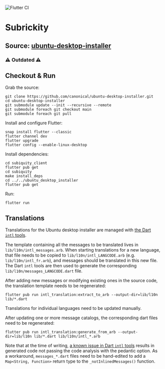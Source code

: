 ![Flutter CI](https://github.com/canonical/ubuntu-desktop-installer/workflows/Flutter%20CI/badge.svg)

# Subrickity


## Source: [ubuntu-desktop-installer](https://github.com/canonical/ubuntu-desktop-installer)

### ⚠️ Outdated ⚠️
## Checkout & Run

Grab the source:
```
git clone https://github.com/canonical/ubuntu-desktop-installer.git
cd ubuntu-desktop-installer
git submodule update --init --recursive --remote
git submodule foreach git checkout main
git submodule foreach git pull
```

Install and configure Flutter:
```
snap install flutter --classic
flutter channel dev
flutter upgrade 
flutter config --enable-linux-desktop
```

Install dependencies:
```
cd subiquity_client
flutter pub get
cd subiquity
make install_deps
cd ../../ubuntu_desktop_installer
flutter pub get
```

Run:
```
flutter run
```

## Translations

Translations for the Ubuntu desktop installer are managed with [the Dart `intl` tools](https://flutter.dev/docs/development/accessibility-and-localization/internationalization#dart-tools).

The template containing all the messages to be translated lives in `lib/l10n/intl_messages.arb`. When starting translations for a new language, that file needs to be copied to `lib/l10n/intl_LANGCODE.arb` (e.g. `lib/l10n/intl_fr.arb`), and messages should be translated in this new file.
The Dart `intl` tools are then used to generate the corresponding `lib/l10n/messages_LANGCODE.dart` file.

After adding new messages or modifying existing ones in the source code, the translation template needs to be regenerated:

    flutter pub run intl_translation:extract_to_arb --output-dir=lib/l10n lib/*.dart

Translations for individual languages need to be updated manually.

After updating one or more message catalogs, the corresponding dart files need to be regenerated:

    flutter pub run intl_translation:generate_from_arb --output-dir=lib/l10n lib/*.dart lib/l10n/intl_*.arb

Note that at the time of writing, [a known issue in Dart `intl` tools](https://github.com/dart-lang/intl_translation/issues/99) results in generated code not passing the code analysis with the pedantic option. As a workaround, `messages_*.dart` files need to be hand-edited to add a `Map<String, Function>` return type to the `_notInlinedMessages()` function.
